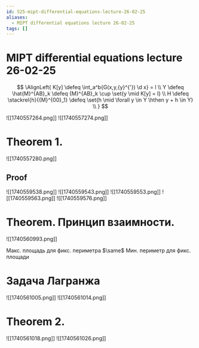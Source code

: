 ```yaml
---
id: 525-mipt-differential-equations-lecture-26-02-25
aliases:
  - MIPT differential equations lecture 26-02-25
tags: []
---
```


# MIPT differential equations lecture 26-02-25

$$
\AlignLeft{
K[y] \defeq \int_a^b{G(x,y,{y}^{'}) \d x} = l \\
Y \defeq \hat{M}^{AB}_k \defeq {M}^{AB}_k \cup \set{y \mid K[y] = l} \\
H \defeq \stackrel{h}{{M}^{00}_1} \defeq \set{h \mid \forall y \in Y \hthen
y + h \in Y} \\
}
$$

![[1740557264.png]]
![[1740557274.png]]

# Theorem 1.

![[1740557280.png]]

## Proof

![[1740559538.png]]
![[1740559543.png]]
![[1740559553.png]]
![[1740559563.png]]
![[1740559576.png]]

# Theorem. Принцип взаимности.

![[1740560993.png]]

Макс. площадь для фикс. периметра
$\same$
Мин. периметр для фикс. площади

# Задача Лагранжа
![[1740561005.png]]
![[1740561014.png]]

# Theorem 2.
![[1740561018.png]]
![[1740561026.png]]
